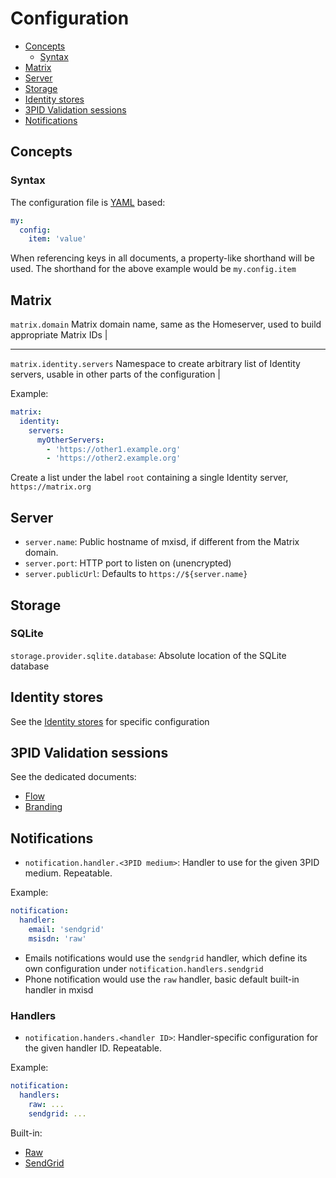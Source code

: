 # Configuration
- [Concepts](#concepts)
  - [Syntax](#syntax)
- [Matrix](#matrix)
- [Server](#server)
- [Storage](#storage)
- [Identity stores](#identity-stores)
- [3PID Validation sessions](#3pid-validation-sessions)
- [Notifications](#notifications)

## Concepts
### Syntax
The configuration file is [YAML](http://yaml.org/) based:
```yaml
my:
  config:
    item: 'value'

```

When referencing keys in all documents, a property-like shorthand will be used. The shorthand for the above example would be `my.config.item`

## Matrix
`matrix.domain`
Matrix domain name, same as the Homeserver, used to build appropriate Matrix IDs |

---

`matrix.identity.servers`
Namespace to create arbitrary list of Identity servers, usable in other parts of the configuration |

Example:
```yaml
matrix:
  identity:
    servers:
      myOtherServers:
        - 'https://other1.example.org'
        - 'https://other2.example.org'
```
Create a list under the label `root` containing a single Identity server, `https://matrix.org`

## Server
- `server.name`: Public hostname of mxisd, if different from the Matrix domain.
- `server.port`: HTTP port to listen on (unencrypted)
- `server.publicUrl`: Defaults to `https://${server.name}`

## Storage
### SQLite
`storage.provider.sqlite.database`: Absolute location of the SQLite database

## Identity stores
See the [Identity stores](stores/README.md) for specific configuration

## 3PID Validation sessions
See the dedicated documents:
- [Flow](threepids/session/session.md)
- [Branding](threepids/session/session-views.md)

## Notifications
- `notification.handler.<3PID medium>`: Handler to use for the given 3PID medium. Repeatable.

Example:
```yaml
notification:
  handler:
    email: 'sendgrid'
    msisdn: 'raw'
```
- Emails notifications would use the `sendgrid` handler, which define its own configuration under `notification.handlers.sendgrid`
- Phone notification would use the `raw` handler, basic default built-in handler in mxisd

### Handlers
- `notification.handers.<handler ID>`: Handler-specific configuration for the given handler ID. Repeatable.

Example:
```yaml
notification:
  handlers:
    raw: ...
    sendgrid: ...
```

Built-in:
- [Raw](threepids/notification/basic-handler.md)
- [SendGrid](threepids/notification/sendgrid-handler.md)
